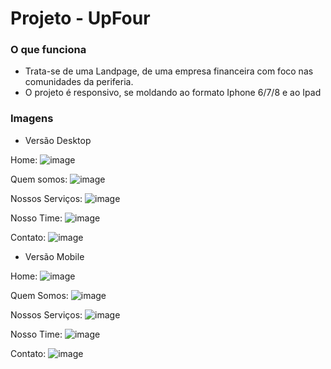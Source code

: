 # Projeto - UpFour

### O que funciona

- Trata-se de uma Landpage, de uma empresa financeira com foco nas comunidades da periferia.
- O projeto é responsivo, se moldando ao formato Iphone 6/7/8 e ao Ipad

### Imagens

- Versão Desktop

Home:
![image](https://user-images.githubusercontent.com/52076737/107812499-88818b80-6d4e-11eb-9ef6-9612b3ff1cac.png)

Quem somos:
![image](https://user-images.githubusercontent.com/52076737/107812579-a949e100-6d4e-11eb-915f-0342f15296ab.png)

Nossos Serviços:
![image](https://user-images.githubusercontent.com/52076737/107812619-b666d000-6d4e-11eb-9762-c4912e8542db.png)

Nosso Time:
![image](https://user-images.githubusercontent.com/52076737/107812655-c54d8280-6d4e-11eb-8d53-e8a274a3bd14.png)

Contato:
![image](https://user-images.githubusercontent.com/52076737/107812710-d1d1db00-6d4e-11eb-9c05-f711d28a726a.png)

- Versão Mobile

Home:
![image](https://user-images.githubusercontent.com/52076737/107813527-4c9af600-6d4f-11eb-9682-78a952390c3e.png)

Quem Somos:
![image](https://user-images.githubusercontent.com/52076737/107813574-5b81a880-6d4f-11eb-80db-3f08d259d3fc.png)

Nossos Serviços:
![image](https://user-images.githubusercontent.com/52076737/107813615-6a685b00-6d4f-11eb-943c-3a24cd3158a4.png)

Nosso Time:
![image](https://user-images.githubusercontent.com/52076737/107813649-7bb16780-6d4f-11eb-9224-897af810d90e.png)

Contato:
![image](https://user-images.githubusercontent.com/52076737/107813678-853acf80-6d4f-11eb-898e-a28dc785259b.png)
